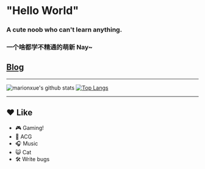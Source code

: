 # "Hello World"

### A cute noob who can't learn anything.
### 一个啥都学不精通的萌新 Nay~
## [Blog][1]
***
![marionxue's github stats](https://github-readme-stats.vercel.app/api?username=claraqwq&theme=material-palenight&show_icons=true&locale=cn) 
[![Top Langs](https://github-readme-stats.vercel.app/api/top-langs/?username=claraqwq&theme=material-palenight&show_icons=true&locale=cn&layout=default)](https://github.com/anuraghazra/github-readme-stats)
***
## ❤️ Like
- 🎮 Gaming!
- 👘 ACG
- 🎧 Music
- 😺 Cat
- 🛠️ Write bugs

[1]: https://blog.claraqwq.com "Clara的小窝"
<!--
**claraqwq/claraqwq** is a ✨ _special_ ✨ repository because its `README.md` (this file) appears on your GitHub profile.

Here are some ideas to get you started:

- 🔭 I’m currently working on ...
- 🌱 I’m currently learning ...
- 👯 I’m looking to collaborate on ...
- 🤔 I’m looking for help with ...
- 💬 Ask me about ...
- 📫 How to reach me: ...
- 😄 Pronouns: ...
- ⚡ Fun fact: ...
-->
